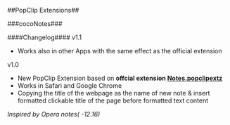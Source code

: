 ##PopClip Extensions##

###cocoNotes###

####Changelog####
v1.1
* Works also in other Apps with the same effect as the official extension

v1.0
* New PopClip Extension based on __offcial extension [Notes.popclipextz](https://github.com/pilotmoon/PopClip-Extensions/tree/master/extensions)__
* Works in Safari and Google Chrome
* Copying the title of the webpage as the name of new note & insert formatted clickable title of the page before formatted text content

_Inspired by Opera notes( -12.16)_
